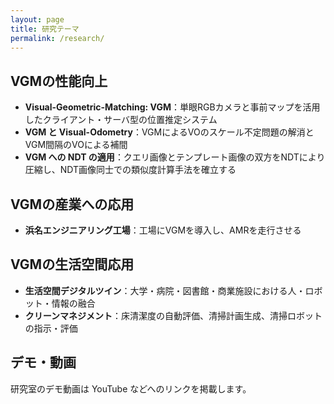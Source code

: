 ```yaml
---
layout: page
title: 研究テーマ
permalink: /research/
---
```


## VGMの性能向上
- **Visual-Geometric-Matching: VGM**：単眼RGBカメラと事前マップを活用したクライアント・サーバ型の位置推定システム
- **VGM と Visual-Odometry**：VGMによるVOのスケール不定問題の解消とVGM間隔のVOによる補間
- **VGM への NDT の適用**：クエリ画像とテンプレート画像の双方をNDTにより圧縮し、NDT画像同士での類似度計算手法を確立する

## VGMの産業への応用
- **浜名エンジニアリング工場**：工場にVGMを導入し、AMRを走行させる

## VGMの生活空間応用
- **生活空間デジタルツイン**：大学・病院・図書館・商業施設における人・ロボット・情報の融合
- **クリーンマネジメント**：床清潔度の自動評価、清掃計画生成、清掃ロボットの指示・評価

## デモ・動画
研究室のデモ動画は YouTube などへのリンクを掲載します。
